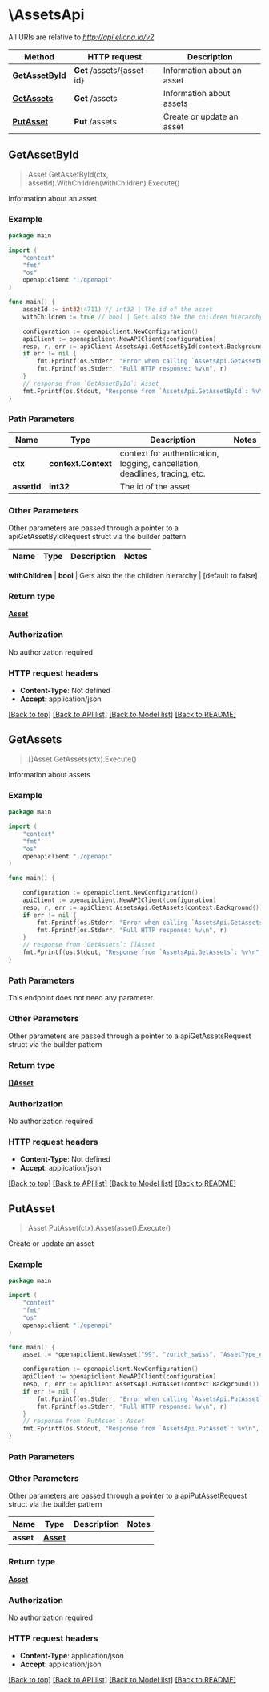 # \AssetsApi

All URIs are relative to *http://api.eliona.io/v2*

Method | HTTP request | Description
------------- | ------------- | -------------
[**GetAssetById**](AssetsApi.md#GetAssetById) | **Get** /assets/{asset-id} | Information about an asset
[**GetAssets**](AssetsApi.md#GetAssets) | **Get** /assets | Information about assets
[**PutAsset**](AssetsApi.md#PutAsset) | **Put** /assets | Create or update an asset



## GetAssetById

> Asset GetAssetById(ctx, assetId).WithChildren(withChildren).Execute()

Information about an asset



### Example

```go
package main

import (
    "context"
    "fmt"
    "os"
    openapiclient "./openapi"
)

func main() {
    assetId := int32(4711) // int32 | The id of the asset
    withChildren := true // bool | Gets also the the children hierarchy (optional) (default to false)

    configuration := openapiclient.NewConfiguration()
    apiClient := openapiclient.NewAPIClient(configuration)
    resp, r, err := apiClient.AssetsApi.GetAssetById(context.Background(), assetId).WithChildren(withChildren).Execute()
    if err != nil {
        fmt.Fprintf(os.Stderr, "Error when calling `AssetsApi.GetAssetById``: %v\n", err)
        fmt.Fprintf(os.Stderr, "Full HTTP response: %v\n", r)
    }
    // response from `GetAssetById`: Asset
    fmt.Fprintf(os.Stdout, "Response from `AssetsApi.GetAssetById`: %v\n", resp)
}
```

### Path Parameters


Name | Type | Description  | Notes
------------- | ------------- | ------------- | -------------
**ctx** | **context.Context** | context for authentication, logging, cancellation, deadlines, tracing, etc.
**assetId** | **int32** | The id of the asset | 

### Other Parameters

Other parameters are passed through a pointer to a apiGetAssetByIdRequest struct via the builder pattern


Name | Type | Description  | Notes
------------- | ------------- | ------------- | -------------

 **withChildren** | **bool** | Gets also the the children hierarchy | [default to false]

### Return type

[**Asset**](Asset.md)

### Authorization

No authorization required

### HTTP request headers

- **Content-Type**: Not defined
- **Accept**: application/json

[[Back to top]](#) [[Back to API list]](../README.md#documentation-for-api-endpoints)
[[Back to Model list]](../README.md#documentation-for-models)
[[Back to README]](../README.md)


## GetAssets

> []Asset GetAssets(ctx).Execute()

Information about assets



### Example

```go
package main

import (
    "context"
    "fmt"
    "os"
    openapiclient "./openapi"
)

func main() {

    configuration := openapiclient.NewConfiguration()
    apiClient := openapiclient.NewAPIClient(configuration)
    resp, r, err := apiClient.AssetsApi.GetAssets(context.Background()).Execute()
    if err != nil {
        fmt.Fprintf(os.Stderr, "Error when calling `AssetsApi.GetAssets``: %v\n", err)
        fmt.Fprintf(os.Stderr, "Full HTTP response: %v\n", r)
    }
    // response from `GetAssets`: []Asset
    fmt.Fprintf(os.Stdout, "Response from `AssetsApi.GetAssets`: %v\n", resp)
}
```

### Path Parameters

This endpoint does not need any parameter.

### Other Parameters

Other parameters are passed through a pointer to a apiGetAssetsRequest struct via the builder pattern


### Return type

[**[]Asset**](Asset.md)

### Authorization

No authorization required

### HTTP request headers

- **Content-Type**: Not defined
- **Accept**: application/json

[[Back to top]](#) [[Back to API list]](../README.md#documentation-for-api-endpoints)
[[Back to Model list]](../README.md#documentation-for-models)
[[Back to README]](../README.md)


## PutAsset

> Asset PutAsset(ctx).Asset(asset).Execute()

Create or update an asset



### Example

```go
package main

import (
    "context"
    "fmt"
    "os"
    openapiclient "./openapi"
)

func main() {
    asset := *openapiclient.NewAsset("99", "zurich_swiss", "AssetType_example") // Asset | 

    configuration := openapiclient.NewConfiguration()
    apiClient := openapiclient.NewAPIClient(configuration)
    resp, r, err := apiClient.AssetsApi.PutAsset(context.Background()).Asset(asset).Execute()
    if err != nil {
        fmt.Fprintf(os.Stderr, "Error when calling `AssetsApi.PutAsset``: %v\n", err)
        fmt.Fprintf(os.Stderr, "Full HTTP response: %v\n", r)
    }
    // response from `PutAsset`: Asset
    fmt.Fprintf(os.Stdout, "Response from `AssetsApi.PutAsset`: %v\n", resp)
}
```

### Path Parameters



### Other Parameters

Other parameters are passed through a pointer to a apiPutAssetRequest struct via the builder pattern


Name | Type | Description  | Notes
------------- | ------------- | ------------- | -------------
 **asset** | [**Asset**](Asset.md) |  | 

### Return type

[**Asset**](Asset.md)

### Authorization

No authorization required

### HTTP request headers

- **Content-Type**: application/json
- **Accept**: application/json

[[Back to top]](#) [[Back to API list]](../README.md#documentation-for-api-endpoints)
[[Back to Model list]](../README.md#documentation-for-models)
[[Back to README]](../README.md)

